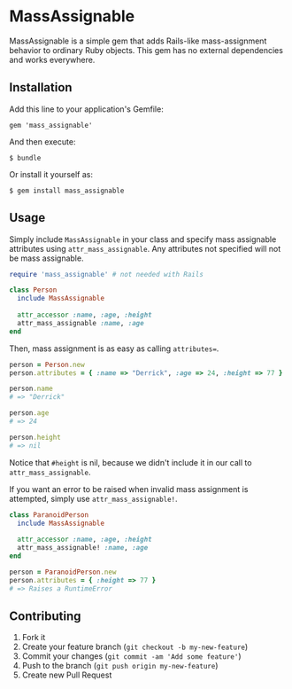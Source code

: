 # MassAssignable

MassAssignable is a simple gem that adds Rails-like mass-assignment behavior
to ordinary Ruby objects. This gem has no external dependencies and works
everywhere.

## Installation

Add this line to your application's Gemfile:

    gem 'mass_assignable'

And then execute:

    $ bundle

Or install it yourself as:

    $ gem install mass_assignable

## Usage

Simply include `MassAssignable` in your class and specify mass assignable
attributes using `attr_mass_assignable`. Any attributes not specified
will not be mass assignable.

```ruby
require 'mass_assignable' # not needed with Rails

class Person
  include MassAssignable
  
  attr_accessor :name, :age, :height
  attr_mass_assignable :name, :age
end
```

Then, mass assignment is as easy as calling `attributes=`.

```ruby
person = Person.new
person.attributes = { :name => "Derrick", :age => 24, :height => 77 }

person.name
# => "Derrick"

person.age
# => 24

person.height
# => nil
```

Notice that `#height` is nil, because we didn't include it in our call to
`attr_mass_assignable`.

If you want an error to be raised when invalid mass assignment is attempted,
simply use `attr_mass_assignable!`.

```ruby
class ParanoidPerson
  include MassAssignable
  
  attr_accessor :name, :age, :height
  attr_mass_assignable! :name, :age
end

person = ParanoidPerson.new
person.attributes = { :height => 77 }
# => Raises a RuntimeError
```

## Contributing

1. Fork it
2. Create your feature branch (`git checkout -b my-new-feature`)
3. Commit your changes (`git commit -am 'Add some feature'`)
4. Push to the branch (`git push origin my-new-feature`)
5. Create new Pull Request
